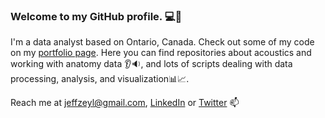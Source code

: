 ### Welcome to my GitHub profile. :computer::wave:


I'm a data analyst based on Ontario, Canada. Check out some of my code on my [portfolio page](https://github.com/jzeyl/Portfolio). Here you can find repositories about acoustics and working with anatomy data :ear::sound:, and lots of scripts dealing with data processing, analysis, and visualization:bar_chart::chart_with_upwards_trend:.  

Reach me at <jeffzeyl@gmail.com>, [LinkedIn](https://www.linkedin.com/in/jeff-zeyl/) or [Twitter](https://twitter.com/jeff_zeyl) :mailbox:



<!--
**jzeyl/jzeyl** is a ✨ _special_ ✨ repository because its `README.md` (this file) appears on your GitHub profile.

Here are some ideas to get you started:

- 🔭 I’m currently working on ...
- 🌱 I’m currently learning ...
- 👯 I’m looking to collaborate on ...
- 🤔 I’m looking for help with ...
- 💬 Ask me about ...
- 📫 How to reach me: ...
- 😄 Pronouns: ...
- ⚡ Fun fact: ...
-->
